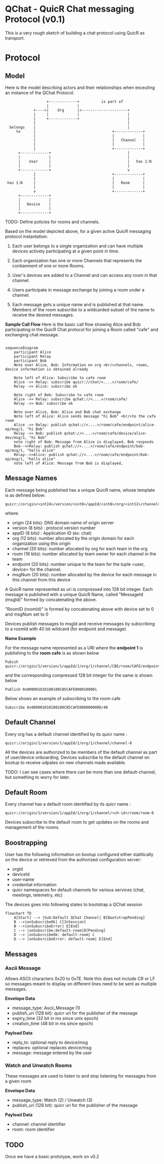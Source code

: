 # QChat - QuicR Chat messaging Protocol (v0.1)

This is a very rough sketch of building a chat protocol using QuicR as transport.

# Protocol

## Model 

Here is the model descrbing actors and their relationships when 
exceuting an instance of the QChat Protocol.

~~~
                   +-------------+          is part of
                   |             |
             +---->|    Org      |<---------------------+
             |     |             |                      |
             |     +-------------+                      |
             |                                          |
  belongs    |                                          |
     to      |                                   +-------------+
             |                                   |             |
             |                                   |   Channel   |
             |                                   |             |
             |                                   +-------------+
      +-------------+                                   |
      |             |                                   |
      |    User     |                                   |   has 1:N
      |             |                                   |
      +-------------+                                   v
             |                                   +-------------+
             |                                   |             |
 has 1:N     |                                   |   Room      |
             |                                   |             |
             v                                   +-------------+
      +-------------+
      |             |
      |   Device    |
      |             |
      +-------------+
~~~

TODO: Define policies for rooms and channels.

Based on the model depicted above, for a given active QuicR messaging protocol instantation:

1. Each user belongs to a single organization and can have multiple devices actively participating at a given point in time.

3. Each organization has one or more Channels that represents the contianment of 
one or more Rooms.

4. User's devices are added to a Channel and can access any room in that channel.

5. Users participate in message exchange by joining a room under a channel.

6. Each message gets a unique name and is published at that name. Members of the room subscribe to a wildcarded subset of the name to receive the desired messages.


**Sample Call Flow**
Here is the basic call flow showing Alice and Bob participating in the QuicR Chat protocol for joining a Room called "cafe" and exchanging chat message.

~~~mermaid

sequenceDiagram
    participant Alice
    participant Relay
    participant Bob
    Note over Alice, Bob: Information on org <br/>channels, rooms, device information is obtained already

    Note left of Alice: Subscribe to cafe room
    Alice ->> Relay: subscribe quicr://chat/<....>/room/cafe/
    Relay ->> Alice: subscribe ok

    Note right of Bob: Subscribe to cafe room
    Alice ->> Relay: subscribe qchat://<....>/room/cafe/
    Relay ->> Bob: subscribe ok
    
    Note over Alice, Bob: Alice and Bob chat exchange
    Note left of Alice: Alice sends message "hi Bob" <br/>to the cafe room
    Alice ->> Relay: publish qchat://<....>/room/cafe/endpoint/alice-ep/msg/1, "hi Bob"
    Relay ->> Bob: publish qchat://<....>/room/cafe/device/alice-dev/msg/1, "hi Bob"
    note right of Bob: Message from Alice is displayed, Bob responds
    Bob-->>Relay: publish qchat://<....>/room/cafe/endpoint/bob-ep/msg/1, "hello alice"
    Relay-->>Alice: publish qchat://<....>/room/cafe/endpoint/bob-ep/msg/1, "hello alice"
    note left of Alice: Message from Bob is displayed,
~~~



## Message Names

Each message being published has a unique QuicR name, whose template is as defined below:

```
quicr://origin/<int24>/version/<int8>/appId/<int8>/org/<int12>/channels/<int24>/room/<int8>/endpoint/<int16>/message/<int32>

```

where:
* origin        (24 bits): DNS domain name of origin server
* version       (8 bits) : protocol version number 
* appID         (8 bits) : Application ID (ex: chat)
* org           (12 bits): number allocated by the origin domain for each organization using
                           this origin
* channel       (20 bits): number allocated by org for each team in the org 
* room          (16 bits): number allocated by team owner for each channel in the team
* endpoint      (20 bits): number unique to the team for the tuple <user, device> for the channel.
* msgNum        (20 bits): number allocated by the device for each message in this
                           channel from this device


A QuicR name represented as uri is compressed into 128 bit integer. Each message is published with a unique QuicR Name, called "MessageId (msgId)" formed by concatenating the above.

"RoomID (roomId)" is formed by concatenating above with device set to 0 
and msgNum set to 0

Devices publish messages to msgId and receive messages by
subscribing to a roomId with 40 bit wildcard (for endpoint and message)

**Name Example**

For the message name represented as a URI where the **endpoint 1** is publishing to the **room cafe** is as shown below

```
Pubish quicr://origin/1/version/1/appId/1/org/1/channel/CB5/room/CAFE/endpoint/1/msg/1 
```

and the  corresponding compressed 128 bit integer for the same is shown below
```
Publish 0x000001010100100CB5CAFE0000100001
```


Below shows an example of subscribing to the room cafe 

```
Subscribe 0x000001010100100CB5CAFE0000000000/40
```


## Default Channel

Every org has a default channel identified by its quicr name :

```
quicr://origin/1/version/1/appId/1/org/1/channel/channel-0
```

All the devices are authorized to be members of the default channel
as part of user/device onboarding. Devices subscribe to the default
channel on bootup to receive udpates on new channels made available.


TODO: I can see cases where there can be more than one default-channel, but something to worry for later.


## Default Room
Every channel has a default room identified by its quicr name :

```
quicr://origin/1/version/1/appId/1/org/1/channel/<ch-id>/room/room-0
```
Devices subscribe to the default room to get updates on the rooms and management of the rooms.

## Boostrapping

User has the following information on bootup configured either statitically on the device or retrieved from the authorized configuration server:

* orgId
* deviceId
* user-name
* credential information
* quicr namespaces for default channels for various services (chat, meetings, 
   telemetry, etc)


The devices goes into following states to bootstrap a QChat session

~~~mermaid
flowchart TD
    A[Start] --> |Sub:Default QChat Channel| B[BootstrapPending]
    B -->|onSubscribeOk| C[InSession]
    B -->|onSubscribeError| E[End]
    C --> |onSubscribe:default-room|D[Pending]
    D --> |onSubsrcibeOk: default-room| C
    D --> |onSubsrcibeError: default-room| E[End]

~~~



## Messages


### Ascii Message

Allows ASCII characters 0x20 to 0x7E. Note this does not include CR or LF so messages meant to display on different lines need to be sent as multiple messages.

**Envelope Data** 
* message_type: Ascii_Message (1)
* publish_uri (128 bit): quicr uri for the publisher of the message 
* expiry_time (32 bit in ms since unix epoch)
* creation_time (48 bit in ms since epoch) 

**Payload Data**
* reply_to: optional reply to device/msg 
* replaces: optional replaces device/msg 
* message: message entered by the user 


### Watch and Unwatch Rooms
These messages are used to listen to and stop listening for messages from a given room


**Envelope Data** 
* message_type: Watch (2) / Unwatch (3)
* publish_uri (128 bit): quicr uri for the publisher of the message 

**Payload Data**
* channel: channel identifier 
* room: room identifier


## TODO
Once we have a basic prototype, work on v0.2